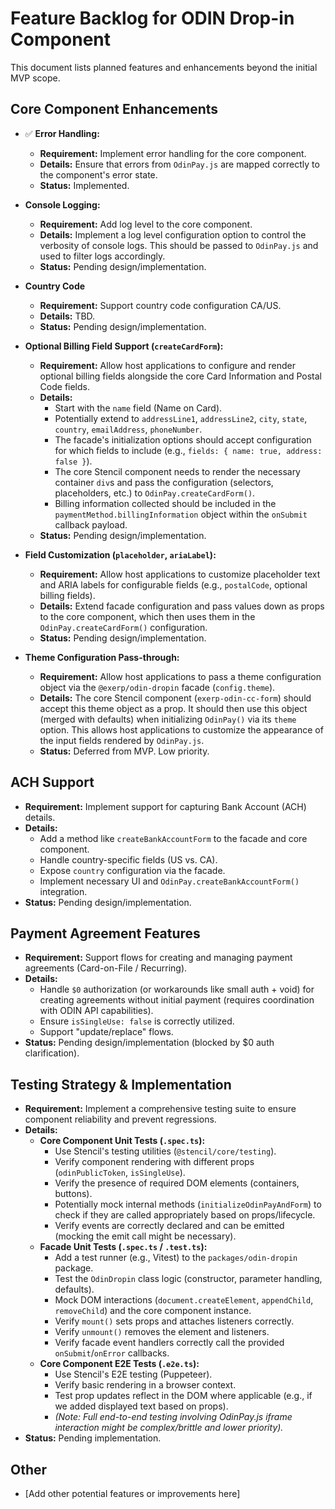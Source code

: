 # Feature Backlog for ODIN Drop-in Component

This document lists planned features and enhancements beyond the initial MVP scope.

## Core Component Enhancements

*   ✅ **Error Handling:** 
    *   **Requirement:** Implement error handling for the core component.
    *   **Details:** Ensure that errors from `OdinPay.js` are mapped correctly to the component's error state.
    *   **Status:** Implemented.

*  **Console Logging:**
    *   **Requirement:** Add log level to the core component.
    *   **Details:** Implement a log level configuration option to control the verbosity of console logs. This should be passed to `OdinPay.js` and used to filter logs accordingly.
    *   **Status:** Pending design/implementation.

*   **Country Code**
    *   **Requirement:** Support country code configuration CA/US.
    *   **Details:** TBD.
    *   **Status:** Pending design/implementation.

*   **Optional Billing Field Support (`createCardForm`):**
    *   **Requirement:** Allow host applications to configure and render optional billing fields alongside the core Card Information and Postal Code fields.
    *   **Details:**
        *   Start with the `name` field (Name on Card).
        *   Potentially extend to `addressLine1`, `addressLine2`, `city`, `state`, `country`, `emailAddress`, `phoneNumber`.
        *   The facade's initialization options should accept configuration for which fields to include (e.g., `fields: { name: true, address: false }`).
        *   The core Stencil component needs to render the necessary container `div`s and pass the configuration (selectors, placeholders, etc.) to `OdinPay.createCardForm()`.
        *   Billing information collected should be included in the `paymentMethod.billingInformation` object within the `onSubmit` callback payload.
    *   **Status:** Pending design/implementation.

*   **Field Customization (`placeholder`, `ariaLabel`):**
    *   **Requirement:** Allow host applications to customize placeholder text and ARIA labels for configurable fields (e.g., `postalCode`, optional billing fields).
    *   **Details:** Extend facade configuration and pass values down as props to the core component, which then uses them in the `OdinPay.createCardForm()` configuration.
    *   **Status:** Pending design/implementation.

*   **Theme Configuration Pass-through:**
    *   **Requirement:** Allow host applications to pass a theme configuration object via the `@exerp/odin-dropin` facade (`config.theme`).
    *   **Details:** The core Stencil component (`exerp-odin-cc-form`) should accept this theme object as a prop. It should then use this object (merged with defaults) when initializing `OdinPay()` via its `theme` option. This allows host applications to customize the appearance of the input fields rendered by `OdinPay.js`.
    *   **Status:** Deferred from MVP. Low priority.


## ACH Support

*   **Requirement:** Implement support for capturing Bank Account (ACH) details.
*   **Details:**
    *   Add a method like `createBankAccountForm` to the facade and core component.
    *   Handle country-specific fields (US vs. CA).
    *   Expose `country` configuration via the facade.
    *   Implement necessary UI and `OdinPay.createBankAccountForm()` integration.
*   **Status:** Pending design/implementation.

## Payment Agreement Features

*   **Requirement:** Support flows for creating and managing payment agreements (Card-on-File / Recurring).
*   **Details:**
    *   Handle `$0` authorization (or workarounds like small auth + void) for creating agreements without initial payment (requires coordination with ODIN API capabilities).
    *   Ensure `isSingleUse: false` is correctly utilized.
    *   Support "update/replace" flows.
*   **Status:** Pending design/implementation (blocked by $0 auth clarification).

## Testing Strategy & Implementation

*   **Requirement:** Implement a comprehensive testing suite to ensure component reliability and prevent regressions.
*   **Details:**
    *   **Core Component Unit Tests (`.spec.ts`):**
        *   Use Stencil's testing utilities (`@stencil/core/testing`).
        *   Verify component rendering with different props (`odinPublicToken`, `isSingleUse`).
        *   Verify the presence of required DOM elements (containers, buttons).
        *   Potentially mock internal methods (`initializeOdinPayAndForm`) to check if they are called appropriately based on props/lifecycle.
        *   Verify events are correctly declared and can be emitted (mocking the emit call might be necessary).
    *   **Facade Unit Tests (`.spec.ts` / `.test.ts`):**
        *   Add a test runner (e.g., Vitest) to the `packages/odin-dropin` package.
        *   Test the `OdinDropin` class logic (constructor, parameter handling, defaults).
        *   Mock DOM interactions (`document.createElement`, `appendChild`, `removeChild`) and the core component instance.
        *   Verify `mount()` sets props and attaches listeners correctly.
        *   Verify `unmount()` removes the element and listeners.
        *   Verify facade event handlers correctly call the provided `onSubmit`/`onError` callbacks.
    *   **Core Component E2E Tests (`.e2e.ts`):**
        *   Use Stencil's E2E testing (Puppeteer).
        *   Verify basic rendering in a browser context.
        *   Test prop updates reflect in the DOM where applicable (e.g., if we added displayed text based on props).
        *   *(Note: Full end-to-end testing involving OdinPay.js iframe interaction might be complex/brittle and lower priority).*
*   **Status:** Pending implementation.

## Other

*   [Add other potential features or improvements here]